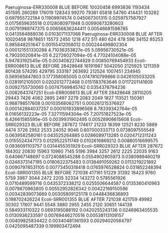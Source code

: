 Paeruginosa-ERR330008	BLUE	BEFORE	10020458	6993836	1193434	451595	260289	176019	128343	99270	79361	65818	54780	414431	103282	0.697955722184	0.11909974574	0.045067301315	0.0259757587927	0.0175659635518	0.0128080971948	0.00990673280603	0.00791989747375	0.00656836244411	0.00546681598785	0.0413584888036	0.0103071137068
Paeruginosa-ERR330008	BLUE	AFTER	10020458	9878651	15573	2450	1218	472	511	480	624	478	596	34152	85253	0.985848251647	0.00155412058012	0.000244499802304	0.000121551330288	4.71036353827e-05	5.09956730521e-05	4.79020020841e-05	6.22726027094e-05	4.77024104088e-05	5.94783192545e-05	0.00340822744829	0.00850789454933
Ecoli-ERR008613	BLUE	BEFORE	28428648	16191987	5042050	2125925	1211359	801438	574295	429795	333187	263692	212524	1007451	234945	0.569565847803	0.177358065005	0.0747810799866	0.0426105033205	0.0281912105001	0.0202012772468	0.0151183763646	0.0117201141609	0.0092755730065	0.00747569845742	0.0354378794236	0.0082643747251
Ecoli-ERR008613	BLUE	AFTER	28428648	28110205	29443	7426	4062	2895	2497	2279	2083	2049	1827	113521	150361	0.988798517608	0.00103568062751	0.000261215376827	0.000142884037257	0.000101833896568	8.78339342764e-05	8.01656132223e-05	7.32711594304e-05	7.20751827523e-05	6.42661585595e-05	0.0039931902495	0.00528906615608
Ecoli-SRR029323	BLUE	BEFORE	287672	174617	21233	18399	12521	8230	5889	4474	3726	2952	2533	24052	9046	0.607000333713	0.0738097555549	0.0639582580161	0.043525264885	0.0286089713285	0.0204712311243	0.0155524347173	0.0129522511749	0.0102616869212	0.00880516699575	0.0836091103757	0.0314455351929
Ecoli-SRR029323	BLUE	AFTER	287672	184302	20830	15963	10960	7145	5196	3984	3257	2612	2225	22035	9163	0.640667148697	0.0724088545288	0.0554902805973	0.0380989460219	0.0248373147195	0.0180622375483	0.0138491059262	0.0113219221892	0.00907978531105	0.00773450318418	0.0765976528824	0.031852248394
Ecoli-SRR001355	BLUE	BEFORE	721038	417161	51229	31392	18423	9760	5759	3987	3044	2472	2205	32334	143272	0.5785561926	0.0710489599716	0.0435372338212	0.0255506644587	0.0135360410963	0.0079870963805	0.00552952826342	0.00422169150586	0.00342839073669	0.00305809125178	0.0448436836893	0.198702426224
Ecoli-SRR001355	BLUE	AFTER	721038	421759	49982	30302	17807	9441	5548	3880	2955	2455	2120	30651	144138	0.584933110322	0.0693195088192	0.0420255243136	0.0246963405535	0.0130936233597	0.00769446270516	0.00538113109157	0.00409825834422	0.00340481361593	0.00294020564797	0.0425095487339	0.199903472494
